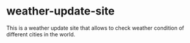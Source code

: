 # weather-update-site
This is a weather update site that allows to check weather condition of different cities in the world.

